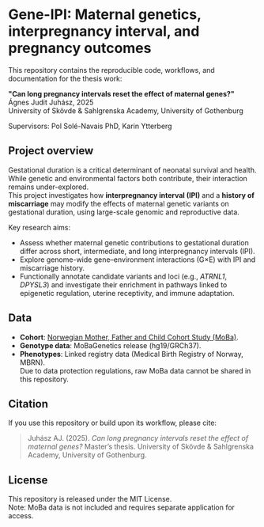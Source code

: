 # Gene-IPI: Maternal genetics, interpregnancy interval, and pregnancy outcomes

This repository contains the reproducible code, workflows, and documentation for the thesis work:

**"Can long pregnancy intervals reset the effect of maternal genes?"**  
Ágnes Judit Juhász, 2025  
University of Skövde & Sahlgrenska Academy, University of Gothenburg

Supervisors: Pol Solé-Navais PhD, Karin Ytterberg

## Project overview
Gestational duration is a critical determinant of neonatal survival and health. While genetic and environmental factors both contribute, their interaction remains under-explored.  
This project investigates how **interpregnancy interval (IPI)** and a **history of miscarriage** may modify the effects of maternal genetic variants on gestational duration, using large-scale genomic and reproductive data.

Key research aims:
- Assess whether maternal genetic contributions to gestational duration differ across short, intermediate, and long interpregnancy intervals (IPI).
- Explore genome-wide gene–environment interactions (G×E) with IPI and miscarriage history.
- Functionally annotate candidate variants and loci (e.g., *ATRNL1*, *DPYSL3*) and investigate their enrichment in pathways linked to epigenetic regulation, uterine receptivity, and immune adaptation.


## Data
- **Cohort**: [Norwegian Mother, Father and Child Cohort Study (MoBa)](https://www.fhi.no/en/studies/moba/).  
- **Genotype data**: MoBaGenetics release (hg19/GRCh37).  
- **Phenotypes**: Linked registry data (Medical Birth Registry of Norway, MBRN).  
  Due to data protection regulations, raw MoBa data cannot be shared in this repository.


## Citation
If you use this repository or build upon its workflow, please cite:

> Juhász AJ. (2025). *Can long pregnancy intervals reset the effect of maternal genes?* Master’s thesis. University of Skövde & Sahlgrenska Academy, University of Gothenburg.

## License
This repository is released under the MIT License.  
Note: MoBa data is not included and requires separate application for access.
